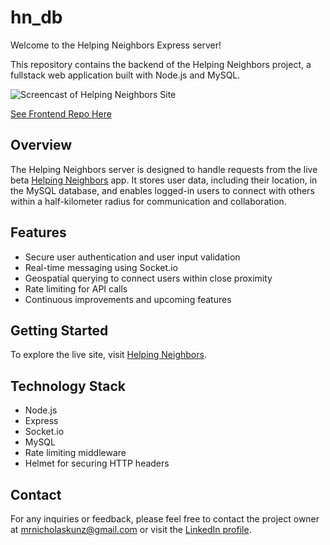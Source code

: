 # hn_db

Welcome to the Helping Neighbors Express server!

This repository contains the backend of the Helping Neighbors project, a fullstack web application built with Node.js and MySQL.

![Screencast of Helping Neighbors Site](https://user-images.githubusercontent.com/33107555/233460679-af674c66-0b78-4ad7-a2e3-a20fb94c11af.gif)

[See Frontend Repo Here](https://github.com/ntkunz/helping_neighbors)

## Overview

The Helping Neighbors server is designed to handle requests from the live beta [Helping Neighbors](https://helping-neighbors.nicholaskunz.com) app. It stores user data, including their location, in the MySQL database, and enables logged-in users to connect with others within a half-kilometer radius for communication and collaboration.

## Features

- Secure user authentication and user input validation
- Real-time messaging using Socket.io
- Geospatial querying to connect users within close proximity
- Rate limiting for API calls
- Continuous improvements and upcoming features

## Getting Started

To explore the live site, visit [Helping Neighbors](https://helping-neighbors.nicholaskunz.com).

## Technology Stack

- Node.js
- Express
- Socket.io
- MySQL
- Rate limiting middleware
- Helmet for securing HTTP headers

## Contact

For any inquiries or feedback, please feel free to contact the project owner at [mrnicholaskunz@gmail.com](mailto:mrnicholaskunz@gmail.com) or visit the [LinkedIn profile](https://www.linkedin.com/in/nich-kunz/).

